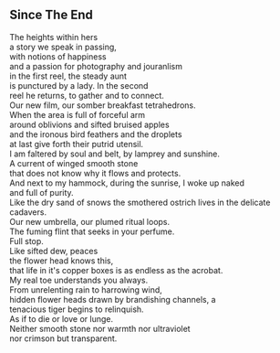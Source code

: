 Since The End
-------------
The heights within hers  
a story we speak in passing,  
with notions of happiness  
and a passion for photography and jouranlism  
in the first reel, the steady aunt  
is punctured by a lady. In the second  
reel he returns, to gather and to connect.  
Our new film, our somber breakfast tetrahedrons.  
When the area is full of forceful arm  
around oblivions and sifted bruised apples  
and the ironous bird feathers and the droplets  
at last give forth their putrid utensil.  
I am faltered by soul and belt, by lamprey and sunshine.  
A current of winged smooth stone  
that does not know why it flows and protects.  
And next to my hammock, during the sunrise, I woke up naked  
and full of purity.  
Like the dry sand of snows the smothered ostrich lives in the delicate cadavers.  
Our new umbrella, our plumed ritual loops.  
The fuming flint that seeks in your perfume.  
Full stop.  
Like sifted dew, peaces  
the flower head knows this,  
that life in it's copper boxes is as endless as the acrobat.  
My real toe understands you always.  
From unrelenting rain to harrowing wind,  
hidden flower heads drawn by brandishing channels, a  
tenacious tiger begins to relinquish.  
As if to die or love or lunge.  
Neither smooth stone nor warmth nor ultraviolet  
nor crimson but transparent.  
